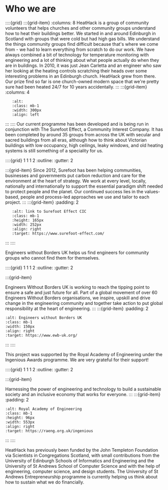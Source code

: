# Who we are

::::{grid} 
:::{grid-item}
:columns: 8
 HeatHack is a group of community volunteers that helps churches and other community groups understand how to heat their buildings better.    We started in and around Edinburgh in Scotland with groups that were cold but had high gas bills.   We understand the things community groups find difficult because that's where we come from - we had to learn everything from scratch to do our work.  We have always combined a bit of technology for temperature monitoring with engineering and a lot of thinking about what people actually do when they are in buildings.   In 2010, it was just Jean Carletta and an engineer who saw her looking at the heating controls scratching their heads over some interesting problems in an Edinburgh church.  HeatHack grew from there.  Our prize find so far is one church-owned modern space that we're pretty sure had been heated 24/7 for 10 years accidentally.
 :::
:::{grid-item}
:columns: 4
```{image} /images/cartoon-of-me.png
   :alt: 
   :class: mb-1
   :width: 300px 
   :align: left
```
:::
::::
Our current programme has been developed and is being run in conjunction with The Surefoot Effect, a Community Interest Company.  It has been completed by around 35 groups from across the UK with secular and sacred buildings from all eras, although how to think about Victorian buildings with low occupancy, high ceilings, leaky windows, and old heating systems is still something of a speciality for us. 

<!-- :TODO: make image links go to their website -->

<!-- To get blue background out of images, make sure the class doesn't have bg-primary.  For image placement, see https://stackoverflow.com/questions/41574776/what-is-class-mb-0-in-bootstrap-4.  It's possible to make these grids resize nicely if we play with it. See https://getbootstrap.com/docs/5.0/layout/grid/ -->

::::{grid} 1 1 1 2
:outline:
:gutter: 2


:::{grid-item} 
Since 2012, Surefoot has been helping communities, businesses and governments put carbon reduction and care for the environment at the heart of strategy.  We work at every level, locally, nationally and internationally to support the essential paradigm shift needed to protect people and the planet. Our continued success lies in the values-based, people and process-led approaches we use and tailor to each project.
:::
:::{grid-item}
:padding: 2
```{image} /images/surefoot-logo.png
   :alt: link to Surefoot Effect CIC
   :class: mb-1
   :height: 165px
   :width: 252px 
   :align: right
   :target: https://www.surefoot-effect.com/
```
:::
::::

Engineers without Borders UK helps us find engineers for community groups who cannot find them for themselves.

::::{grid} 1 1 1 2
:outline:
:gutter: 2


:::{grid-item}

Engineers Without Borders UK is working to reach the tipping point to ensure a safe and just future for all. Part of a global movement of over 60 Engineers Without Borders organisations, we inspire, upskill and drive change in the engineering community and together take action to put global responsibility at the heart of engineering.
:::
:::{grid-item} 
:padding: 2
```{image} /images/EwB-white-background.png
:alt: Engineers without Borders UK
:class: mb-1
:width: 150px
:align: right
:target: https://www.ewb-uk.org/
```
:::
::::

This project was supported by the Royal Academy of Engineering under the Ingenious Awards programme. We are very grateful for their support!

::::{grid} 1 1 1 2
:outline:
:gutter: 2


:::{grid-item}


Harnessing the power of engineering and technology to build a sustainable society and an inclusive economy that works for everyone.
:::
:::{grid-item} 
:padding: 2
```{image} /images/ingenious-logo-white-background.png
:alt: Royal Academy of Engineering
:class: mb-1
:height: 96px
:width: 553px
:align: right
:target: https://raeng.org.uk/ingenious
```
:::
::::


HeatHack has previously been funded by the John Templeton Foundation via Scientists in Congregations Scotland, with small contributions from the University of Edinburgh Schools of Informatics and Engineering and the University of St Andrews School of Computer Science and with the help of engineering, computer science, and design students.  The University of St Andrews Entrepreneurship programme is currently helping us think about how to sustain what we do financially.


